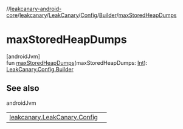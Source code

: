 //[leakcanary-android-core](../../../../../index.md)/[leakcanary](../../../index.md)/[LeakCanary](../../index.md)/[Config](../index.md)/[Builder](index.md)/[maxStoredHeapDumps](max-stored-heap-dumps.md)

# maxStoredHeapDumps

[androidJvm]\
fun [maxStoredHeapDumps](max-stored-heap-dumps.md)(maxStoredHeapDumps: [Int](https://kotlinlang.org/api/latest/jvm/stdlib/kotlin/-int/index.html)): [LeakCanary.Config.Builder](index.md)

## See also

androidJvm

| | |
|---|---|
| [leakcanary.LeakCanary.Config](../max-stored-heap-dumps.md) |  |
